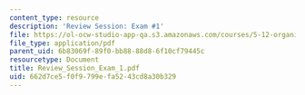 ```yaml
---
content_type: resource
description: 'Review Session: Exam #1'
file: https://ol-ocw-studio-app-qa.s3.amazonaws.com/courses/5-12-organic-chemistry-i-spring-2003/662d7ce5f0f9799efa5243cd8a30b329_Review_Session_Exam_1.pdf
file_type: application/pdf
parent_uid: 6b83069f-89f0-bb88-88d8-6f10cf79445c
resourcetype: Document
title: Review_Session_Exam_1.pdf
uid: 662d7ce5-f0f9-799e-fa52-43cd8a30b329
---
```

